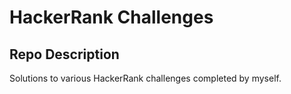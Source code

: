 # HackerRank Challenges

## Repo Description
Solutions to various HackerRank challenges completed by myself.